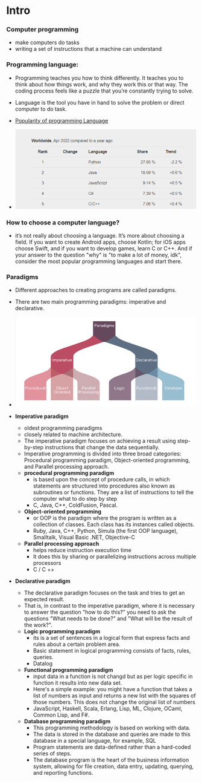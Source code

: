 
# Intro

### Computer programming

- make computers do tasks
- writing a set of instructions that a machine can understand
### Programming language:

- Programming teaches you how to think differently. It teaches you to think about how things work, and why they work this or that way. The coding process feels like a puzzle that you’re constantly trying to solve.
- Language is the tool you have in hand to solve the problem or direct computer to do task.

- [Popularity of programming Language](https://pypl.github.io/PYPL.html)
- ![img.png](../images/1_1.0.1_1.png)

### How to choose a computer language?
- it’s not really about choosing a language. It’s more about choosing a field. If you want to create Android apps, choose Kotlin; for iOS apps choose Swift, and if you want to develop games, learn C or C++. And if your answer to the question "why" is "to make a lot of money, idk", consider the most popular programming languages and start there.


### Paradigms

- Different approaches to creating programs are called paradigms.
- There are two main programming paradigms: imperative and declarative.
- ![img.png](../images/1_1.0.1_2.png)

- **Imperative paradigm**
  - oldest programming paradigms
  - closely related to machine architecture.
  - The imperative paradigm focuses on achieving a result using step-by-step instructions that change the data sequentially.
  - Imperative programming is divided into three broad categories: Procedural programming paradigm, Object-oriented programming, and Parallel processing approach.
  - **procedural programming paradigm**
    - is based upon the concept of procedure calls, in which statements are structured into procedures also known as subroutines or functions. They are a list of instructions to tell the computer what to do step by step
    - C, Java, C++, ColdFusion, Pascal.
  - **Object-oriented programming**
    - or OOP is the paradigm where the program is written as a collection of classes. Each class has its instances called objects.
    - Ruby, Java, C++, Python, Simula (the first OOP language), Smalltalk, Visual Basic .NET, Objective-C
  - **Parallel processing approach**
    - helps reduce instruction execution time
    - It does this by sharing or parallelizing instructions across multiple processors
    - C / C ++ 
- **Declarative paradigm**
  - The declarative paradigm focuses on the task and tries to get an expected result.
  - That is, in contrast to the imperative paradigm, where it is necessary to answer the question "how to do this?" you need to ask the questions "What needs to be done?" and "What will be the result of the work?".
  - **Logic programming paradigm**
    - its is a set of sentences in a logical form that express facts and rules about a certain problem area.
    - Basic statement in logical programming consists of facts, rules, queries. 
    - Datalog
  - **Functional programming paradigm**
    - input data in a function is not changd but as per logic specific in function it results into new data set. 
    - Here's a simple example: you might have a function that takes a list of numbers as input and returns a new list with the squares of those numbers. This does not change the original list of numbers
    - JavaScript, Haskell, Scala, Erlang, Lisp, ML, Clojure, OCaml, Common Lisp, and F#.
  - **Database programming paradigm**
    - This programming methodology is based on working with data. 
    - The data is stored in the database and queries are made to this database in a special language, for example, SQL
    - Program statements are data-defined rather than a hard-coded series of steps.
    - The database program is the heart of the business information system, allowing for file creation, data entry, updating, querying, and reporting functions.

